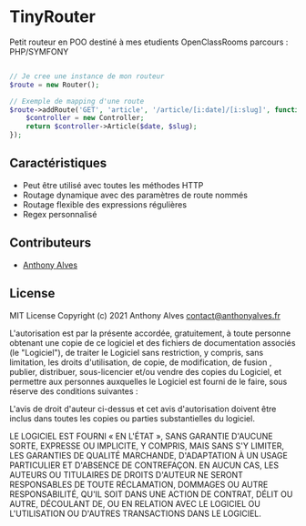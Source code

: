 # TinyRouter
Petit routeur en POO destiné à mes etudients OpenClassRooms parcours : PHP/SYMFONY

```php

// Je cree une instance de mon routeur
$route = new Router();

// Exemple de mapping d'une route
$route->addRoute('GET', 'article', '/article/[i:date]/[i:slug]', function ($date, $slug) {
    $controller = new Controller;
    return $controller->Article($date, $slug);
});

```

## Caractéristiques

* Peut être utilisé avec toutes les méthodes HTTP
* Routage dynamique avec des paramètres de route nommés
* Routage flexible des expressions régulières
* Regex personnalisé

## Contributeurs
- [Anthony Alves](https://github.com/toto93330)


## License
MIT License
Copyright (c) 2021 Anthony Alves <contact@anthonyalves.fr>

L'autorisation est par la présente accordée, gratuitement, à toute personne obtenant une copie de ce logiciel et des fichiers de documentation associés (le "Logiciel"), de traiter le Logiciel sans restriction, y compris, sans limitation, les droits d'utilisation, de copie, de modification, de fusion , publier, distribuer, sous-licencier et/ou vendre des copies du Logiciel, et permettre aux personnes auxquelles le Logiciel est fourni de le faire, sous réserve des conditions suivantes :

L'avis de droit d'auteur ci-dessus et cet avis d'autorisation doivent être inclus dans toutes les copies ou parties substantielles du logiciel.

LE LOGICIEL EST FOURNI « EN L'ÉTAT », SANS GARANTIE D'AUCUNE SORTE, EXPRESSE OU IMPLICITE, Y COMPRIS, MAIS SANS S'Y LIMITER, LES GARANTIES DE QUALITÉ MARCHANDE, D'ADAPTATION À UN USAGE PARTICULIER ET D'ABSENCE DE CONTREFAÇON. EN AUCUN CAS, LES AUTEURS OU TITULAIRES DE DROITS D'AUTEUR NE SERONT RESPONSABLES DE TOUTE RÉCLAMATION, DOMMAGES OU AUTRE RESPONSABILITÉ, QU'IL SOIT DANS UNE ACTION DE CONTRAT, DÉLIT OU AUTRE, DÉCOULANT DE, OU EN RELATION AVEC LE LOGICIEL OU L'UTILISATION OU D'AUTRES TRANSACTIONS DANS LE LOGICIEL.

